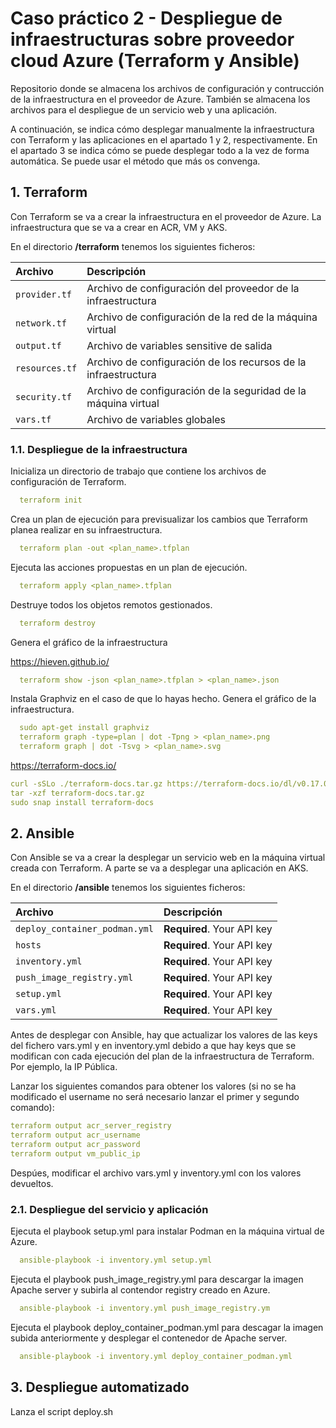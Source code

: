 
# Caso práctico 2 - Despliegue de infraestructuras sobre proveedor cloud Azure (Terraform y Ansible)

Repositorio donde se almacena los archivos de configuración y contrucción de la infraestructura en el proveedor de Azure. También se almacena los archivos para el despliegue de un servicio web y una aplicación.

A continuación, se indica cómo desplegar manualmente la infraestructura con Terraform y las aplicaciones en el apartado 1 y 2, respectivamente. En el apartado 3 se indica cómo se puede desplegar todo a la vez de forma automática. Se puede usar el método que más os convenga.

## 1. Terraform

Con Terraform se va a crear la infraestructura en el proveedor de Azure. La infraestructura que se va a crear en ACR, VM y AKS.

En el directorio **/terraform** tenemos los siguientes ficheros:

| Archivo        | Descripción                                                    |
| :------------- | :------------------------------------------------------------- |
| `provider.tf`  | Archivo de configuración del proveedor de la infraestructura   |
| `network.tf`   | Archivo de configuración de la red de la máquina virtual       |
| `output.tf`    | Archivo de variables sensitive de salida                       |
| `resources.tf` | Archivo de configuración de los recursos de la infraestructura |
| `security.tf`  | Archivo de configuración de la seguridad de la máquina virtual |
| `vars.tf`      | Archivo de variables globales                                  |

### 1.1. Despliegue de la infraestructura

Inicializa un directorio de trabajo que contiene los archivos de configuración de Terraform. 
```yaml
  terraform init
```
Crea un plan de ejecución para previsualizar los cambios que Terraform planea realizar en su infraestructura. 
```yaml
  terraform plan -out <plan_name>.tfplan
```
Ejecuta las acciones propuestas en un plan de ejecución.
```yaml
  terraform apply <plan_name>.tfplan
```
Destruye todos los objetos remotos gestionados.
```yaml
  terraform destroy
```
Genera el gráfico de la infraestructura

https://hieven.github.io/
```yaml
  terraform show -json <plan_name>.tfplan > <plan_name>.json
```

Instala Graphviz en el caso de que lo hayas hecho.
Genera el gráfico de la infraestructura.
```yaml
  sudo apt-get install graphviz
  terraform graph -type=plan | dot -Tpng > <plan_name>.png
  terraform graph | dot -Tsvg > <plan_name>.svg
```

https://terraform-docs.io/
```yaml
curl -sSLo ./terraform-docs.tar.gz https://terraform-docs.io/dl/v0.17.0/terraform-docs-v0.17.0-$(uname)-amd64.tar.gz
tar -xzf terraform-docs.tar.gz
sudo snap install terraform-docs

```

## 2. Ansible

Con Ansible se va a crear la desplegar un servicio web en la máquina virtual creada con Terraform. A parte se va a desplegar una aplicación en AKS.

En el directorio **/ansible** tenemos los siguientes ficheros:

| Archivo                       | Descripción                |
| :---------------------------- | :------------------------- |
| `deploy_container_podman.yml` | **Required**. Your API key |
| `hosts`                       | **Required**. Your API key |
| `inventory.yml`               | **Required**. Your API key |
| `push_image_registry.yml`     | **Required**. Your API key |
| `setup.yml`                   | **Required**. Your API key |
| `vars.yml`                    | **Required**. Your API key |

Antes de desplegar con Ansible, hay que actualizar los valores de las keys del fichero vars.yml y en inventory.yml debido a que hay keys que se modifican con cada ejecución del plan de la infraestructura de Terraform. Por ejemplo, la IP Pública.

Lanzar los siguientes comandos para obtener los valores (si no se ha modificado el username no será necesario lanzar el primer y segundo comando):
```yaml
terraform output acr_server_registry
terraform output acr_username
terraform output acr_password
terraform output vm_public_ip
```
Despúes, modificar el archivo vars.yml y inventory.yml con los valores devueltos.

### 2.1. Despliegue del servicio y aplicación

Ejecuta el playbook setup.yml para instalar Podman en la máquina virtual de Azure.
```yaml
  ansible-playbook -i inventory.yml setup.yml
```
Ejecuta el playbook push_image_registry.yml para descargar la imagen Apache server y subirla al contendor registry creado en Azure.
```yaml
  ansible-playbook -i inventory.yml push_image_registry.ym
```
Ejecuta el playbook deploy_container_podman.yml para descagar la imagen subida anteriormente y desplegar el contenedor de Apache server.
```yaml
  ansible-playbook -i inventory.yml deploy_container_podman.yml
```
## 3. Despliegue automatizado

Lanza el script deploy.sh